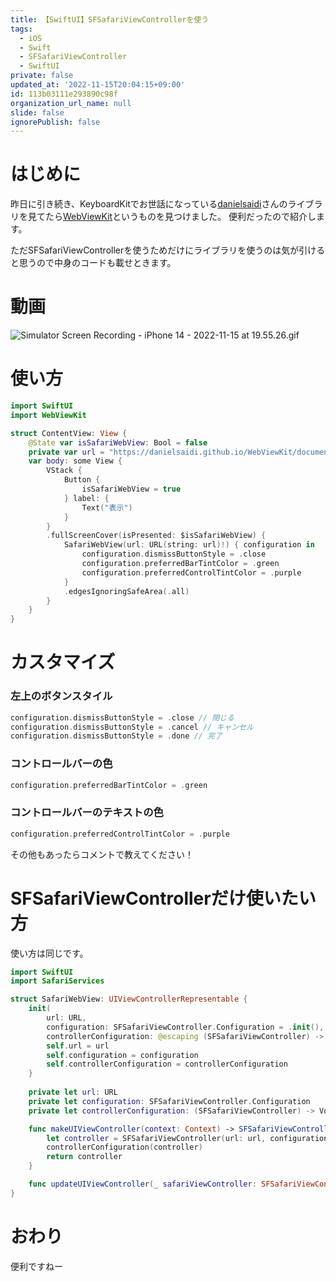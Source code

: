 ```yaml
---
title: 【SwiftUI】SFSafariViewControllerを使う
tags:
  - iOS
  - Swift
  - SFSafariViewController
  - SwiftUI
private: false
updated_at: '2022-11-15T20:04:15+09:00'
id: 113b03111e293890c98f
organization_url_name: null
slide: false
ignorePublish: false
---
```

# はじめに
昨日に引き続き、KeyboardKitでお世話になっている[danielsaidi](https://github.com/danielsaidi)さんのライブラリを見てたら[WebViewKit](https://github.com/danielsaidi/WebViewKit)というものを見つけました。
便利だったので紹介します。

ただSFSafariViewControllerを使うためだけにライブラリを使うのは気が引けると思うので中身のコードも載せときます。

# 動画
![Simulator Screen Recording - iPhone 14 - 2022-11-15 at 19.55.26.gif](https://qiita-image-store.s3.ap-northeast-1.amazonaws.com/0/1745371/f5f8dcf5-05ac-c048-0f32-df1bb19d4a6d.gif)


# 使い方
```swift
import SwiftUI
import WebViewKit

struct ContentView: View {
    @State var isSafariWebView: Bool = false
    private var url = "https://danielsaidi.github.io/WebViewKit/documentation/webviewkit/getting-started/"
    var body: some View {
        VStack {
            Button {
                isSafariWebView = true
            } label: {
                Text("表示")
            }
        }
        .fullScreenCover(isPresented: $isSafariWebView) {
            SafariWebView(url: URL(string: url)!) { configuration in
                configuration.dismissButtonStyle = .close
                configuration.preferredBarTintColor = .green
                configuration.preferredControlTintColor = .purple
            }
            .edgesIgnoringSafeArea(.all)
        }
    }
}
```

# カスタマイズ
### 左上のボタンスタイル
```swift
configuration.dismissButtonStyle = .close // 閉じる
configuration.dismissButtonStyle = .cancel // キャンセル
configuration.dismissButtonStyle = .done // 完了
```

### コントロールバーの色
```swift
configuration.preferredBarTintColor = .green
```

### コントロールバーのテキストの色
```swift
configuration.preferredControlTintColor = .purple
```

その他もあったらコメントで教えてください！

# SFSafariViewControllerだけ使いたい方
使い方は同じです。
```swift
import SwiftUI
import SafariServices

struct SafariWebView: UIViewControllerRepresentable {
    init(
        url: URL,
        configuration: SFSafariViewController.Configuration = .init(),
        controllerConfiguration: @escaping (SFSafariViewController) -> Void = { _ in }) {
        self.url = url
        self.configuration = configuration
        self.controllerConfiguration = controllerConfiguration
    }
    
    private let url: URL
    private let configuration: SFSafariViewController.Configuration
    private let controllerConfiguration: (SFSafariViewController) -> Void

    func makeUIViewController(context: Context) -> SFSafariViewController {
        let controller = SFSafariViewController(url: url, configuration: configuration)
        controllerConfiguration(controller)
        return controller
    }

    func updateUIViewController(_ safariViewController: SFSafariViewController, context: Context) {}
}
```

# おわり
便利ですねー
